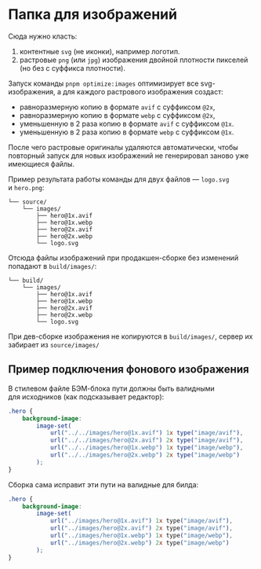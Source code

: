 # Папка для изображений

Сюда нужно класть:

1. контентные `svg` (не иконки), например логотип.
2. растровые `png` (или `jpg`) изображения двойной плотности пикселей (но без с суффикса плотности).

Запуск команды `pnpm optimize:images` оптимизирует все svg-изображения, а для каждого растрового изображения создаст:

* равноразмерную копию в формате `avif` с суффиксом `@2x`,
* равноразмерную копию в формате `webp` с суффиксом `@2x`,
* уменьшенную в 2 раза копию в формате `avif` с суффиксом `@1x`.
* уменьшенную в 2 раза копию в формате `webp` с суффиксом `@1x`.

После чего растровые оригиналы удаляются автоматически, чтобы повторный запуск для новых изображений не генерировал заново уже имеющиеся файлы.

Пример результата работы команды для двух файлов — `logo.svg` и `hero.png`:

```shell
└── source/
	└── images/
		├── hero@1x.avif
		├── hero@1x.webp
		├── hero@2x.avif
		├── hero@2x.webp
		└── logo.svg
```

Отсюда файлы изображений при продакшен-сборке без изменений попадают в `build/images/`:

```shell
└── build/
	└── images/
		├── hero@1x.avif
		├── hero@1x.webp
		├── hero@2x.avif
		├── hero@2x.webp
		└── logo.svg
```

При дев-сборке изображения не копируются в `build/images/`, сервер их забирает из `source/images/`

## Пример подключения фонового изображения

В стилевом файле БЭМ-блока пути должны быть валидными для исходников (как подсказывает редактор):

```scss
.hero {
	background-image:
		image-set(
			url("../../images/hero@1x.avif") 1x type("image/avif"),
			url("../../images/hero@2x.avif") 2x type("image/avif"),
			url("../../images/hero@1x.webp") 1x type("image/webp"),
			url("../../images/hero@2x.webp") 2x type("image/webp")
		);
}
```

Сборка сама исправит эти пути на валидные для билда:

```css
.hero {
	background-image:
		image-set(
			url("../images/hero@1x.avif") 1x type("image/avif"),
			url("../images/hero@2x.avif") 2x type("image/avif"),
			url("../images/hero@1x.webp") 1x type("image/webp"),
			url("../images/hero@2x.webp") 2x type("image/webp")
		);
}
```
